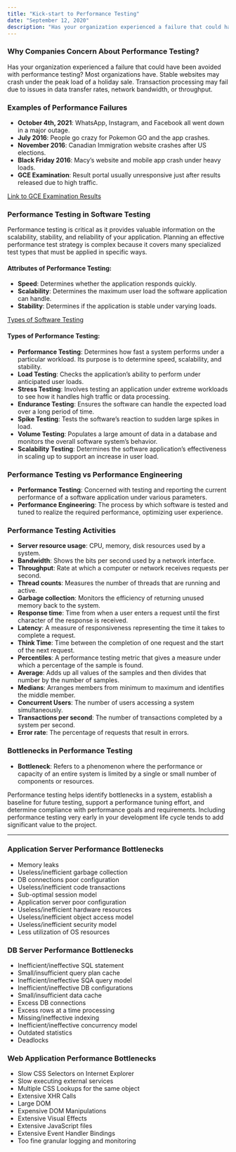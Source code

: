 ```yaml
---
title: "Kick-start to Performance Testing"
date: "September 12, 2020"
description: "Has your organization experienced a failure that could have been avoided with performance testing? Most organizations have. Stable websites may crash under the peak load of a holiday sale. Transaction processing may fail due to issues in data transfer rates, network bandwidth or throughput. "
---
```


### Why Companies Concern About Performance Testing?

Has your organization experienced a failure that could have been avoided with performance testing? Most organizations have. Stable websites may crash under the peak load of a holiday sale. Transaction processing may fail due to issues in data transfer rates, network bandwidth, or throughput.

### Examples of Performance Failures

- **October 4th, 2021**: WhatsApp, Instagram, and Facebook all went down in a major outage.
- **July 2016**: People go crazy for Pokemon GO and the app crashes.
- **November 2016**: Canadian Immigration website crashes after US elections.
- **Black Friday 2016**: Macy’s website and mobile app crash under heavy loads.
- **GCE Examination**: Result portal usually unresponsive just after results released due to high traffic.

[Link to GCE Examination Results](https://www.doenets.lk/examresults)

### Performance Testing in Software Testing

Performance testing is critical as it provides valuable information on the scalability, stability, and reliability of your application. Planning an effective performance test strategy is complex because it covers many specialized test types that must be applied in specific ways.

#### Attributes of Performance Testing:

- **Speed**: Determines whether the application responds quickly.
- **Scalability**: Determines the maximum user load the software application can handle.
- **Stability**: Determines if the application is stable under varying loads.

[Types of Software Testing](https://www.testbytes.net/blog/types-of-software-testing/)

#### Types of Performance Testing:

- **Performance Testing**: Determines how fast a system performs under a particular workload. Its purpose is to determine speed, scalability, and stability.
- **Load Testing**: Checks the application’s ability to perform under anticipated user loads.
- **Stress Testing**: Involves testing an application under extreme workloads to see how it handles high traffic or data processing.
- **Endurance Testing**: Ensures the software can handle the expected load over a long period of time.
- **Spike Testing**: Tests the software’s reaction to sudden large spikes in load.
- **Volume Testing**: Populates a large amount of data in a database and monitors the overall software system’s behavior.
- **Scalability Testing**: Determines the software application’s effectiveness in scaling up to support an increase in user load.

### Performance Testing vs Performance Engineering

- **Performance Testing**: Concerned with testing and reporting the current performance of a software application under various parameters.
- **Performance Engineering**: The process by which software is tested and tuned to realize the required performance, optimizing user experience.

### Performance Testing Activities

- **Server resource usage**: CPU, memory, disk resources used by a system.
- **Bandwidth**: Shows the bits per second used by a network interface.
- **Throughput**: Rate at which a computer or network receives requests per second.
- **Thread counts**: Measures the number of threads that are running and active.
- **Garbage collection**: Monitors the efficiency of returning unused memory back to the system.
- **Response time**: Time from when a user enters a request until the first character of the response is received.
- **Latency**: A measure of responsiveness representing the time it takes to complete a request.
- **Think Time**: Time between the completion of one request and the start of the next request.
- **Percentiles**: A performance testing metric that gives a measure under which a percentage of the sample is found.
- **Average**: Adds up all values of the samples and then divides that number by the number of samples.
- **Medians**: Arranges members from minimum to maximum and identifies the middle member.
- **Concurrent Users**: The number of users accessing a system simultaneously.
- **Transactions per second**: The number of transactions completed by a system per second.
- **Error rate**: The percentage of requests that result in errors.

### Bottlenecks in Performance Testing

- **Bottleneck**: Refers to a phenomenon where the performance or capacity of an entire system is limited by a single or small number of components or resources.

Performance testing helps identify bottlenecks in a system, establish a baseline for future testing, support a performance tuning effort, and determine compliance with performance goals and requirements. Including performance testing very early in your development life cycle tends to add significant value to the project.

---

### Application Server Performance Bottlenecks

- Memory leaks
- Useless/inefficient garbage collection
- DB connections poor configuration
- Useless/inefficient code transactions
- Sub-optimal session model
- Application server poor configuration
- Useless/inefficient hardware resources
- Useless/inefficient object access model
- Useless/inefficient security model
- Less utilization of OS resources

### DB Server Performance Bottlenecks

- Inefficient/ineffective SQL statement
- Small/insufficient query plan cache
- Inefficient/ineffective SQA query model
- Inefficient/ineffective DB configurations
- Small/insufficient data cache
- Excess DB connections
- Excess rows at a time processing
- Missing/ineffective indexing
- Inefficient/ineffective concurrency model
- Outdated statistics
- Deadlocks

### Web Application Performance Bottlenecks

- Slow CSS Selectors on Internet Explorer
- Slow executing external services
- Multiple CSS Lookups for the same object
- Extensive XHR Calls
- Large DOM
- Expensive DOM Manipulations
- Extensive Visual Effects
- Extensive JavaScript files
- Extensive Event Handler Bindings
- Too fine granular logging and monitoring